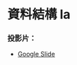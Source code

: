 # 資料結構 la

### 投影片：
- [Google Slide](docs.google.com/presentation/d/17efBFoRSQC8AXv8FynCG0buuBtkdfmj2PzV8SR8kCV0)